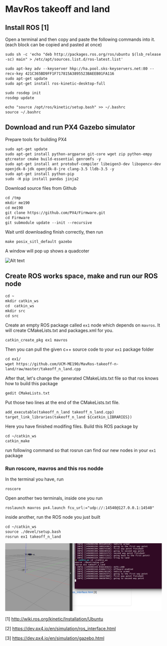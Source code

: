 # MavRos takeoff and land
## Install ROS [1]
Open a terminal and then copy and paste the following commands into it. (each block can be copied and pasted at once)
```
sudo sh -c 'echo "deb http://packages.ros.org/ros/ubuntu $(lsb_release -sc) main" > /etc/apt/sources.list.d/ros-latest.list'
```
```
sudo apt-key adv --keyserver hkp://ha.pool.sks-keyservers.net:80 --recv-key 421C365BD9FF1F717815A3895523BAEEB01FA116
sudo apt-get update
sudo apt-get install ros-kinetic-desktop-full
```
```
sudo rosdep init
rosdep update
```
```
echo "source /opt/ros/kinetic/setup.bash" >> ~/.bashrc
source ~/.bashrc
```
## Download and run PX4 Gazebo simulator
Prepare tools for building PX4
```
sudo apt-get update
sudo apt-get install python-argparse git-core wget zip python-empy qtcreator cmake build-essential genromfs -y
sudo apt-get install ant protobuf-compiler libeigen3-dev libopencv-dev openjdk-8-jdk openjdk-8-jre clang-3.5 lldb-3.5 -y
sudo apt-get install python-pip
sudo -H pip install pandas jinja2
```
Download source files from Github
```
cd /tmp
mkdir me190
cd me190
git clone https://github.com/PX4/Firmware.git
cd Firmware
git submodule update --init --recursive
```
Wait until downloading finish correctly, then run
```
make posix_sitl_default gazebo
```
A window will pop up shows a quadcoter

![Alt text](screenshots/aero_dc.png?raw=true "Screenshot of successful run")

## Create ROS works space, make and run our ROS node
```
cd ~
mkdir catkin_ws
cd  catkin_ws
mkdir src
cd src
```
Create an empty ROS package called ```ex1``` node which depends on ```mavros```. It will create CMakeLists.txt and packages.xml for you.
```
catkin_create_pkg ex1 mavros
```
Then you can pull the given c++ source code to your ```ex1``` package folder
```
cd ex1/
wget https://github.com/UCM-ME190/MavRos-takeoff-n-land/raw/master/takeoff_n_land.cpp
```
After that, let's change the generated CMakeLists.txt file so that ros knows how to build this package
```
gedit CMakeLists.txt
```
Put those two lines at the end of the CMakeLists.txt file.
```
add_executable(takeoff_n_land takeoff_n_land.cpp)
target_link_libraries(takeoff_n_land ${catkin_LIBRARIES})
```
Here you have finished modifing files. Build this ROS package by
```
cd ~/catkin_ws
catkin_make
```
run following command so that rosrun can find our new nodes in your ```ex1``` package
### Run roscore, mavros and this ros nodde

In the terminal you have, run
```
roscore
```
Open another two terminals, inside one you run
```
roslaunch mavros px4.launch fcu_url:="udp://:14540@127.0.0.1:14540"
```
inside another, run the ROS node you just built
```
cd ~/catkin_ws
source ./devel/setup.bash 
rosrun ex1 takeoff_n_land 
```
![Alt text](/final_res.png?raw=true "Screenshot of successful run")

[1] http://wiki.ros.org/kinetic/Installation/Ubuntu

[2] https://dev.px4.io/en/simulation/ros_interface.html

[3] https://dev.px4.io/en/simulation/gazebo.html
